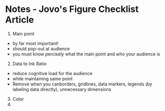 # Notes - Jovo's Figure Checklist Article 
1. Main point
- by far most important! 
- should pop-out at audience
- you must know percisely what the main point and who your audience is
2. Data to Ink Ratio
- reduce cognitive load for the audience
- while maintaining same point
- Remove when you canborders, gridlines, data markers, legends (by labeling data directly), unnecessary dimensions
3. Color
4. 
